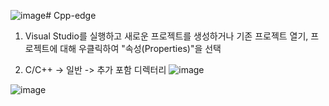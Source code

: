 ![image](https://github.com/JoYeongBeom/Cpp-edge/assets/127731008/6b7276f7-8bec-4655-9c27-cca4186f8fe0)# Cpp-edge

1.  Visual Studio를 실행하고 새로운 프로젝트를 생성하거나 기존 프로젝트 열기,  프로젝트에 대해 우클릭하여 "속성(Properties)"을 선택

2.  C/C++ -> 일반 -> 추가 포함 디렉터리
   ![image](https://github.com/JoYeongBeom/Cpp-edge/assets/127731008/11ea2db6-11df-482d-941a-5e8be9afa4dd)

![image](https://github.com/JoYeongBeom/Cpp-edge/assets/127731008/8c844df6-589d-4fe3-9480-8c9301322ffb)
